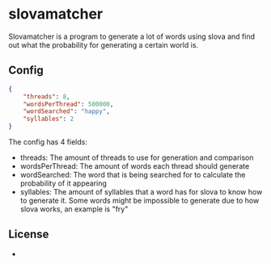 # slovamatcher
Slovamatcher is a program to generate a lot of words using slova and find out what the probability for generating a certain world is.

## Config
```json
{
    "threads": 8,
    "wordsPerThread": 500000, 
    "wordSearched": "happy",
    "syllables": 2
}
```
The config has 4 fields: 
- threads: The amount of threads to use for generation and comparison
- wordsPerThread: The amount of words each thread should generate
- wordSearched: The word that is being searched for to calculate the probability of it appearing
- syllables: The amount of syllables that a word has for slova to know how to generate it. Some words might be impossible to generate due to how slova works, an example is "fry"

 ## License
 -
